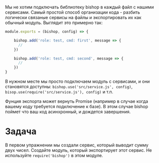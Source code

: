 Мы не хотим подключать библиотеку bishop в каждый файл с нашими сервисами. Самый простой способ организации кода - разбить логически связаные сервисы на файлы и экспортировать их как обычный модуль. Выглядит это примерно так:
```javascript
module.exports = (bishop, config) => {

    bishop.add('role: test, cmd: first', message => {
      //
    })

    bishop.add('role: test, cmd: second', message => {
      //
    })
}
```
В нужном месте мы просто подключаем модуль с сервисами, и они становятся доступны: `bishop.use('src/service.js', config)`, `bisop.use(require('src/service.js'), config)` и т.п.

Фунция экспорта может вернуть Promise (например в случае когда вашему коду требуется подключение к базе). В этом случае bishop поймет что ваш код асинхронный, и дождется завершения.

# Задача
В первом упражнении мы создали сервис, который выводит сумму двух чисел. Создайте модуль, который экспортирует этот сервис. Не используйте `require('bishop')` в этом модуле.
